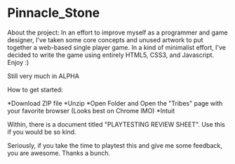 # Pinnacle_Stone

About the project:
In an effort to improve myself as a programmer and game designer, I've taken some core concepts and unused artwork to put together a web-based single player game.
In a kind of minimalist effort, I've decided to write the game using entirely HTML5, CSS3, and Javascript.  Enjoy :) 

Still very much in ALPHA

How to get started:

*Download ZIP file
*Unzip
*Open Folder and Open the "Tribes" page with your favorite browser (Looks best on Chrome IMO)
*Intuit

Within, there is a document titled "PLAYTESTING REVIEW SHEET".  Use this if you would be so kind.

Seriously, if you take the time to playtest this and give me some feedback, you are awesome.  Thanks a bunch.
